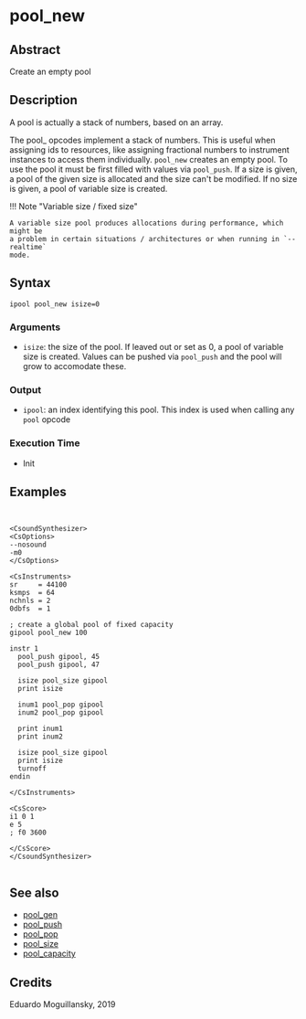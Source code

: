 # pool_new

## Abstract

Create an empty  pool


## Description

A pool is actually a stack of numbers, based on an array.

The pool_ opcodes implement a stack of numbers. This is useful when assigning
ids to resources, like assigning fractional numbers to instrument instances to
access them individually. `pool_new` creates an empty pool. To use the pool it
must be first filled with values via `pool_push`. If a size is given, a pool of
the given size is allocated and the size can't be modified. If no size is given,
a pool of variable size is created.


!!! Note "Variable size / fixed size"

    A variable size pool produces allocations during performance, which might be
    a problem in certain situations / architectures or when running in `--realtime`
    mode. 


## Syntax

    ipool pool_new isize=0

### Arguments

* `isize`: the size of the pool. If leaved out or set as 0, a pool of variable
  size is created. Values can be pushed via `pool_push` and the pool will grow
  to accomodate these.

### Output

* `ipool`: an index identifying this pool. This index is used when calling any
  `pool` opcode

### Execution Time

* Init

## Examples

```csound


<CsoundSynthesizer>
<CsOptions>
--nosound
-m0
</CsOptions>

<CsInstruments>
sr     = 44100
ksmps  = 64
nchnls = 2
0dbfs  = 1

; create a global pool of fixed capacity
gipool pool_new 100

instr 1
  pool_push gipool, 45
  pool_push gipool, 47

  isize pool_size gipool
  print isize  

  inum1 pool_pop gipool
  inum2 pool_pop gipool

  print inum1
  print inum2

  isize pool_size gipool
  print isize  
  turnoff
endin

</CsInstruments>

<CsScore>
i1 0 1
e 5
; f0 3600

</CsScore>
</CsoundSynthesizer>


```

## See also

* [pool_gen](pool_gen.md)
* [pool_push](pool_push.md)
* [pool_pop](pool_pop.md)
* [pool_size](pool_size.md)
* [pool_capacity](pool_capacity.md)


## Credits

Eduardo Moguillansky, 2019
